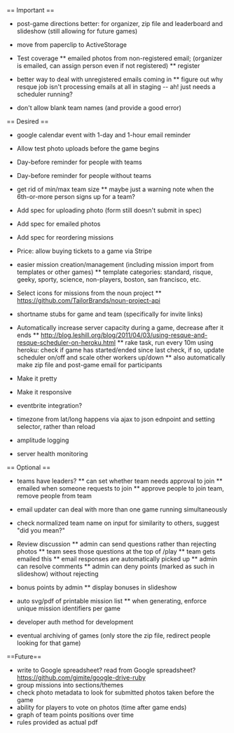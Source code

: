 == Important ==
* post-game directions better: for organizer, zip file and leaderboard and slideshow
(still allowing for future games)

* move from paperclip to ActiveStorage

* Test coverage
** emailed photos from non-registered email; (organizer is emailed, can assign person even if not registered)
** register

* better way to deal with unregistered emails coming in
** figure out why resque job isn't processing emails at all in staging -- ah! just needs a scheduler running?

* don't allow blank team names (and provide a good error)

== Desired ==
* google calendar event with 1-day and 1-hour email reminder

* Allow test photo uploads before the game begins

* Day-before reminder for people with teams

* Day-before reminder for people without teams

* get rid of min/max team size
** maybe just a warning note when the 6th-or-more person signs up for a team?

* Add spec for uploading photo (form still doesn't submit in spec)

* Add spec for emailed photos

* Add spec for reordering missions

* Price: allow buying tickets to a game via Stripe

* easier mission creation/management (including mission import from templates or other games)
** template categories: standard, risque, geeky, sporty, science, non-players, boston, san francisco, etc.

* Select icons for missions from the noun project
** https://github.com/TailorBrands/noun-project-api

* shortname stubs for game and team (specifically for invite links)

* Automatically increase server capacity during a game, decrease after it ends
** http://blog.leshill.org/blog/2011/04/03/using-resque-and-resque-scheduler-on-heroku.html
** rake task, run every 10m using heroku: check if game has started/ended since last check, if so, update scheduler on/off and scale other workers up/down
** also automatically make zip file and post-game email for participants

* Make it pretty

* Make it responsive

* eventbrite integration?

* timezone from lat/long happens via ajax to json ednpoint and setting selector, rather than reload

* amplitude logging

* server health monitoring

== Optional ==
* teams have leaders?
** can set whether team needs approval to join
** emailed when someone requests to join
** approve people to join team, remove people from team

* email updater can deal with more than one game running simultaneously

* check normalized team name on input for similarity to others, suggest "did you mean?"

* Review discussion
** admin can send questions rather than rejecting photos
** team sees those questions at the top of /play
** team gets emailed this
** email responses are automatically picked up
** admin can resolve comments
** admin can deny points (marked as such in slideshow) without rejecting

* bonus points by admin
** display bonuses in slideshow
* auto svg/pdf of printable mission list
** when generating, enforce unique mission identifiers per game
* developer auth method for development
* eventual archiving of games (only store the zip file, redirect people looking for that game)

==Future==
* write to Google spreadsheet? read from Google spreadsheet? https://github.com/gimite/google-drive-ruby
* group missions into sections/themes
* check photo metadata to look for submitted photos taken before the game
* ability for players to vote on photos (time after game ends)
* graph of team points positions over time
* rules provided as actual pdf